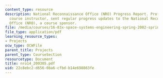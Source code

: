 ```yaml
---
content_type: resource
description: National Reconnaissance Office (NRO) Progress Report. Prof. Miller, a
  course instructor, sent regular progress updates to the National Reconnaissance
  Office (NRO), a course sponsor.
file: /media/courses/16-83x-space-systems-engineering-spring-2002-spring-2003/22c8ebc2d6560ba6cfbdb14e698863fe_nro14_200305.pdf
file_type: application/pdf
learning_resource_types:
- Projects
ocw_type: OCWFile
parent_title: Projects
parent_type: CourseSection
resourcetype: Document
title: nro14_200305.pdf
uid: 22c8ebc2-d656-0ba6-cfbd-b14e698863fe
---
```

